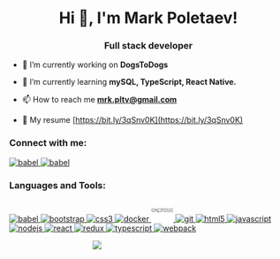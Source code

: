 <h1 align="center">Hi 👋, I'm Mark Poletaev!</h1>
<h3 align="center">Full stack developer</h3>

- 🔭 I’m currently working on **DogsToDogs**

- 🌱 I’m currently learning **mySQL, TypeScript, React Native.**

- 📫 How to reach me **mrk.pltv@gmail.com**

- 📄 My resume [https://bit.ly/3qSnv0K](https://bit.ly/3qSnv0K)

<h3 align="left">Connect with me:</h3>
<p align="left">
<a href="https://www.instagram.com/mrk_pltv/" target="_blank" rel="noreferrer"> 
<img src="https://cdn-icons-png.flaticon.com/512/1419/1419647.png" alt="babel" width="40" height="40"/> 
</a>
<a href="https://t.me/mrk_pltv" target="_blank" rel="noreferrer"> 
<img src="https://cdn-icons-png.flaticon.com/512/3536/3536705.png" alt="babel" width="40" height="40"/> 
</a>

<h3 align="left">Languages and Tools:</h3>
<p align="left">
<a href="https://babeljs.io/" target="_blank" rel="noreferrer"> 
<img src="https://www.vectorlogo.zone/logos/babeljs/babeljs-icon.svg" alt="babel" width="40" height="40"/> 
</a> 
<a href="https://getbootstrap.com" target="_blank" rel="noreferrer"> 
<img src="https://cdn-icons-png.flaticon.com/512/5968/5968680.png" alt="bootstrap" width="40" height="40"/> </a> 
<a href="https://www.w3schools.com/css/" target="_blank" rel="noreferrer">
<img src="https://cdn-icons-png.flaticon.com/512/802/802200.png" alt="css3" width="40" height="40"/> </a> 
<a href="https://www.docker.com/" target="_blank" rel="noreferrer">
<img src="https://cdn-icons-png.flaticon.com/512/5969/5969120.png" alt="docker" width="40" height="40"/> </a> <a href="https://expressjs.com" target="_blank" rel="noreferrer">
<img src="https://raw.githubusercontent.com/devicons/devicon/master/icons/express/express-original-wordmark.svg" alt="express" width="40" height="40"/> </a>
<a href="https://git-scm.com/" target="_blank" rel="noreferrer">
<img src="https://cdn-icons-png.flaticon.com/512/7182/7182236.png" alt="git" width="40" height="40"/> </a> 
<a href="https://www.w3.org/html/" target="_blank" rel="noreferrer">
<img src="https://cdn-icons-png.flaticon.com/512/569/569835.png" alt="html5" width="40" height="40"/> </a> 
<a href="https://developer.mozilla.org/en-US/docs/Web/JavaScript" target="_blank" rel="noreferrer">
<img src="https://cdn-icons-png.flaticon.com/512/460/460771.png" alt="javascript" width="40" height="40"/> </a>
<a href="https://nodejs.org" target="_blank" rel="noreferrer">
<img src="https://pic.onlinewebfonts.com/svg/img_437043.png" alt="nodejs" width="40" height="40"/> </a> <a href="https://reactjs.org/" target="_blank" rel="noreferrer">
<img src="https://cdn-icons-png.flaticon.com/512/1125/1125259.png" alt="react" width="40" height="40"/> </a>
<a href="https://redux.js.org" target="_blank" rel="noreferrer">
<img src="https://cdn4.iconfinder.com/data/icons/logos-brands-5/24/redux-512.png" alt="redux" width="40" height="40"/> </a> 
<a href="https://www.typescriptlang.org/" target="_blank" rel="noreferrer"> 
<img src="https://cdn-icons-png.flaticon.com/512/5968/5968566.png" alt="typescript" width="40" height="40"/> </a> 
<a href="https://webpack.js.org" target="_blank" rel="noreferrer"> 
<img src="https://upload.wikimedia.org/wikipedia/commons/thumb/6/6c/Cib-webpack_%28CoreUI_Icons_v1.0.0%29.svg/2048px-Cib-webpack_%28CoreUI_Icons_v1.0.0%29.svg.png" alt="webpack" width="40" height="40"/> </a>
</p>

<div style="display: flex; flex-direction: row; justify-content: center;">
  <img style="height: auto; width: 40%;" class="img" src="https://github-readme-stats.vercel.app/api/top-langs/?username=KelebRA31&theme=highcontrast&langs_count=8&layout=compact&hide_border=true" />
</div>
